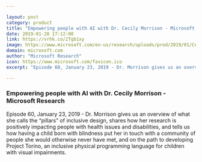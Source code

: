 ```yaml
---

layout: post
category: product
title: "Empowering people with AI with Dr. Cecily Morrison - Microsoft Research"
date: 2019-01-28 17:12:00
link: https://vrhk.co/2Tgb1xy
image: https://www.microsoft.com/en-us/research/uploads/prod/2019/01/Cecily-Morrison_POD_Cecily-Morrison_POD_Site_11_2018_1400x788.png
domain: microsoft.com
author: "Microsoft Research"
icon: https://www.microsoft.com/favicon.ico
excerpt: "Episode 60, January 23, 2019 - Dr. Morrison gives us an overview of what she calls the “pillars” of inclusive design, shares how her research is positively impacting people with health issues and disabilities, and tells us how having a child born with blindness put her in touch with a community of people she would otherwise never have met, and on the path to developing Project Torino, an inclusive physical programming language for children with visual impairments."

---
```


### Empowering people with AI with Dr. Cecily Morrison - Microsoft Research

Episode 60, January 23, 2019 - Dr. Morrison gives us an overview of what she calls the “pillars” of inclusive design, shares how her research is positively impacting people with health issues and disabilities, and tells us how having a child born with blindness put her in touch with a community of people she would otherwise never have met, and on the path to developing Project Torino, an inclusive physical programming language for children with visual impairments.